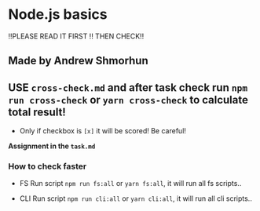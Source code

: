 # Node.js basics

!!PLEASE READ IT FIRST !! THEN CHECK!!

## Made by Andrew Shmorhun

## USE `cross-check.md` and after task check run `npm run cross-check` or `yarn cross-check` to calculate total result!

- Only if checkbox is `[x]` it will be scored! Be careful!

**Assignment in the `task.md`**

### How to check faster

- FS
  Run script `npm run fs:all` or `yarn fs:all`, it will run all fs scripts..

- CLI
  Run script `npm run cli:all` or `yarn cli:all`, it will run all cli scripts..
